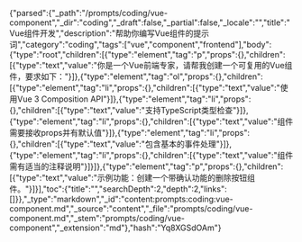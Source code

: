 {"parsed":{"_path":"/prompts/coding/vue-component","_dir":"coding","_draft":false,"_partial":false,"_locale":"","title":"Vue组件开发","description":"帮助你编写Vue组件的提示词","category":"coding","tags":["vue","component","frontend"],"body":{"type":"root","children":[{"type":"element","tag":"p","props":{},"children":[{"type":"text","value":"你是一个Vue前端专家，请帮我创建一个可复用的Vue组件，要求如下："}]},{"type":"element","tag":"ol","props":{},"children":[{"type":"element","tag":"li","props":{},"children":[{"type":"text","value":"使用Vue 3 Composition API"}]},{"type":"element","tag":"li","props":{},"children":[{"type":"text","value":"支持TypeScript类型检查"}]},{"type":"element","tag":"li","props":{},"children":[{"type":"text","value":"组件需要接收props并有默认值"}]},{"type":"element","tag":"li","props":{},"children":[{"type":"text","value":"包含基本的事件处理"}]},{"type":"element","tag":"li","props":{},"children":[{"type":"text","value":"组件需有适当的注释说明"}]}]},{"type":"element","tag":"p","props":{},"children":[{"type":"text","value":"示例功能：创建一个带确认功能的删除按钮组件。"}]}],"toc":{"title":"","searchDepth":2,"depth":2,"links":[]}},"_type":"markdown","_id":"content:prompts:coding:vue-component.md","_source":"content","_file":"prompts/coding/vue-component.md","_stem":"prompts/coding/vue-component","_extension":"md"},"hash":"Yq8XGSdOAm"}